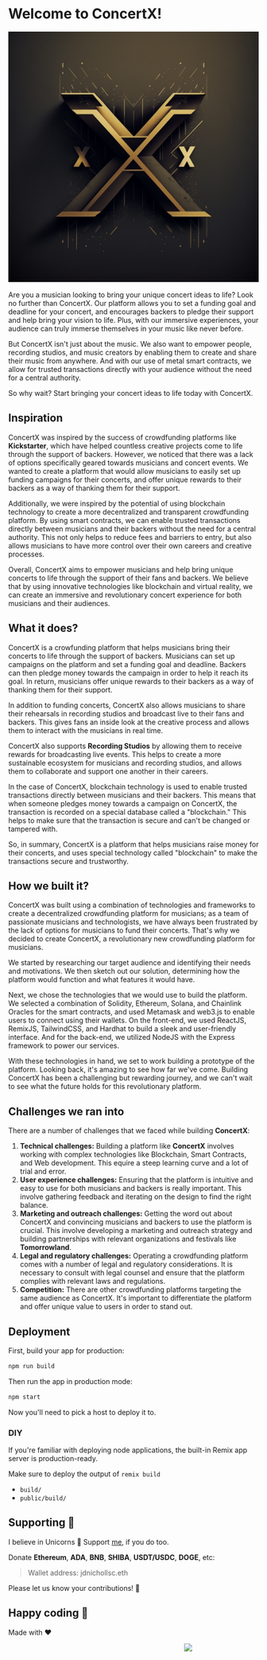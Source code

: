# Welcome to ConcertX!

<p align="center">
  <a href="https://bio.link/concertx" target="blank"><img src="web/public/assets/welcome.png" width="680" alt="Welcome to ConcertX" /></a>
</p>

Are you a musician looking to bring your unique concert ideas to life? Look no further than ConcertX. Our platform allows you to set a funding goal and deadline for your concert, and encourages backers to pledge their support and help bring your vision to life. Plus, with our immersive experiences, your audience can truly immerse themselves in your music like never before.

But ConcertX isn't just about the music. We also want to empower people, recording studios, and music creators by enabling them to create and share their music from anywhere. And with our use of metal smart contracts, we allow for trusted transactions directly with your audience without the need for a central authority.

So why wait? Start bringing your concert ideas to life today with ConcertX.

## Inspiration

ConcertX was inspired by the success of crowdfunding platforms like **Kickstarter**, which have helped countless creative projects come to life through the support of backers. However, we noticed that there was a lack of options specifically geared towards musicians and concert events. We wanted to create a platform that would allow musicians to easily set up funding campaigns for their concerts, and offer unique rewards to their backers as a way of thanking them for their support.

Additionally, we were inspired by the potential of using blockchain technology to create a more decentralized and transparent crowdfunding platform. By using smart contracts, we can enable trusted transactions directly between musicians and their backers without the need for a central authority. This not only helps to reduce fees and barriers to entry, but also allows musicians to have more control over their own careers and creative processes.

Overall, ConcertX aims to empower musicians and help bring unique concerts to life through the support of their fans and backers. We believe that by using innovative technologies like blockchain and virtual reality, we can create an immersive and revolutionary concert experience for both musicians and their audiences.

## What it does?

ConcertX is a crowfunding platform that helps musicians bring their concerts to life through the support of backers. Musicians can set up campaigns on the platform and set a funding goal and deadline. Backers can then pledge money towards the campaign in order to help it reach its goal. In return, musicians offer unique rewards to their backers as a way of thanking them for their support.

In addition to funding concerts, ConcertX also allows musicians to share their rehearsals in recording studios and broadcast live to their fans and backers. This gives fans an inside look at the creative process and allows them to interact with the musicians in real time.

ConcertX also supports **Recording Studios** by allowing them to receive rewards for broadcasting live events. This helps to create a more sustainable ecosystem for musicians and recording studios, and allows them to collaborate and support one another in their careers.

In the case of ConcertX, blockchain technology is used to enable trusted transactions directly between musicians and their backers. This means that when someone pledges money towards a campaign on ConcertX, the transaction is recorded on a special database called a "blockchain." This helps to make sure that the transaction is secure and can't be changed or tampered with.

So, in summary, ConcertX is a platform that helps musicians raise money for their concerts, and uses special technology called "blockchain" to make the transactions secure and trustworthy.

## How we built it?

ConcertX was built using a combination of technologies and frameworks to create a decentralized crowdfunding platform for musicians; as a team of passionate musicians and technologists, we have always been frustrated by the lack of options for musicians to fund their concerts. That's why we decided to create ConcertX, a revolutionary new crowdfunding platform for musicians.

We started by researching our target audience and identifying their needs and motivations. We then sketch out our solution, determining how the platform would function and what features it would have.

Next, we chose the technologies that we would use to build the platform. We selected a combination of Solidity, Ethereum, Solana, and Chainlink Oracles for the smart contracts, and used Metamask and web3.js to enable users to connect using their wallets. On the front-end, we used ReactJS, RemixJS, TailwindCSS, and Hardhat to build a sleek and user-friendly interface. And for the back-end, we utilized NodeJS with the Express framework to power our services.

With these technologies in hand, we set to work building a prototype of the platform. Looking back, it's amazing to see how far we've come. Building ConcertX has been a challenging but rewarding journey, and we can't wait to see what the future holds for this revolutionary platform.

## Challenges we ran into

There are a number of challenges that we faced while building **ConcertX**:

1. **Technical challenges:** Building a platform like **ConcertX** involves working with complex technologies like Blockchain, Smart Contracts, and Web development. This equire a steep learning curve and a lot of trial and error.
2. **User experience challenges:** Ensuring that the platform is intuitive and easy to use for both musicians and backers is really important. This involve gathering feedback and iterating on the design to find the right balance.
3. **Marketing and outreach challenges:** Getting the word out about ConcertX and convincing musicians and backers to use the platform is crucial. This involve developing a marketing and outreach strategy and building partnerships with relevant organizations and festivals like **Tomorrowland**.
4. **Legal and regulatory challenges:** Operating a crowdfunding platform comes with a number of legal and regulatory considerations. It is necessary to consult with legal counsel and ensure that the platform complies with relevant laws and regulations.
5. **Competition:** There are other crowdfunding platforms targeting the same audience as ConcertX. It's important to differentiate the platform and offer unique value to users in order to stand out.

## Deployment

First, build your app for production:

```sh
npm run build
```

Then run the app in production mode:

```sh
npm start
```

Now you'll need to pick a host to deploy it to.

### DIY

If you're familiar with deploying node applications, the built-in Remix app server is production-ready.

Make sure to deploy the output of `remix build`

- `build/`
- `public/build/`

## Supporting 🍻
I believe in Unicorns 🦄
Support [me](http://www.paypal.me/jdnichollsc/2), if you do too.

Donate **Ethereum**, **ADA**, **BNB**, **SHIBA**, **USDT/USDC**, **DOGE**, etc:

> Wallet address: jdnichollsc.eth

Please let us know your contributions! 🙏

## Happy coding 💯
Made with ❤️

<img width="150px" src="https://avatars0.githubusercontent.com/u/28855608?s=200&v=4" align="right">
